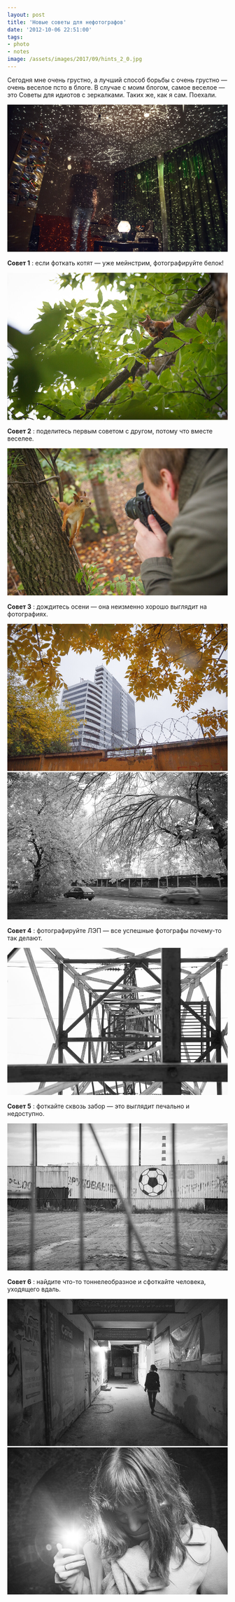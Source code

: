 ```yaml
---
layout: post
title: 'Новые советы для нефотографов'
date: '2012-10-06 22:51:00'
tags:
- photo
- notes
image: /assets/images/2017/09/hints_2_0.jpg
---
```


Сегодня мне очень грустно, а лучший способ борьбы с очень грустно — очень веселое псто в блоге. В случае с моим блогом, самое веселое — это Советы для идиотов с зеркалками. Таких же, как я сам. Поехали.

![Starlamp](/assets/images/2017/09/hints_2_0.jpg)

**Совет 1** : если фоткать котят — уже мейнстрим, фотографируйте белок!

![Заебелка](/assets/images/2017/09/hints_2_1.jpg)

**Совет 2** : поделитесь первым советом с другом, потому что вместе веселее.

![Саня и заебелка](/assets/images/2017/09/hints_2_2.jpg)

**Совет 3** : дождитесь осени — она неизменно хорошо выглядит на фотографиях.

![Осень в Екатеринбурге](/assets/images/2017/09/hints_2_3.jpg)
![Осень в Екатеринбурге](/assets/images/2017/09/hints_2_3_1.jpg)

**Совет 4** : фотографируйте ЛЭП — все успешные фотографы почему-то так делают.

![Пятерка по геометрии](/assets/images/2017/09/hints_2_4.jpg)

**Совет 5** : фоткайте сквозь забор — это выглядит печально и недоступно.

![Геометрия тлена](/assets/images/2017/09/hints_2_4_1.jpg)

**Совет 6** : найдите что-то тоннелеобразное и сфоткайте человека, уходящего вдаль.

![Дорога в безысходность](/assets/images/2017/09/hints_2_5.jpg)
![hints_2_ps](/assets/images/2017/09/hints_2_ps.jpg)